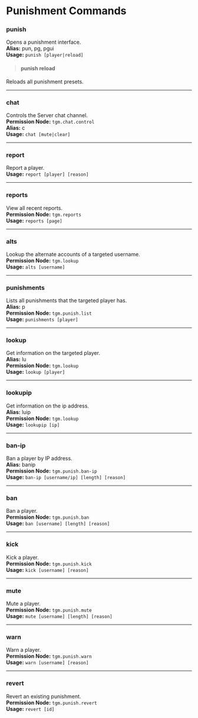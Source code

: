 # Punishment Commands

### punish
Opens a punishment interface.<br>
**Alias:** pun, pg, pgui<br>
**Usage:** `punish [player|reload]`
>#### punish reload
Reloads all punishment presets.

<hr>

### chat
Controls the Server chat channel.<br>
**Permission Node:** `tgm.chat.control`<br>
**Alias:** c<br>
**Usage:** `chat [mute|clear]`<br>
<hr>

### report
Report a player.<br>
**Usage:** `report [player] [reason]`<br>
<hr>

### reports
View all recent reports.<br>
**Permission Node:** `tgm.reports`<br>
**Usage:** `reports [page]`
<hr>

### alts
Lookup the alternate accounts of a targeted username.<br>
**Permission Node:** `tgm.lookup`<br>
**Usage:** `alts [username]`
<hr>

### punishments
Lists all punishments that the targeted player has.<br>
**Alias:** p<br>
**Permission Node:** `tgm.punish.list`<br>
**Usage:** `punishments [player]`
<hr>

### lookup
Get information on the targeted player.<br>
**Alias:** lu<br>
**Permission Node:** `tgm.lookup`<br>
**Usage:** `lookup [player]`
<hr>

### lookupip
Get information on the ip address.<br>
**Alias:** luip<br>
**Permission Node:** `tgm.lookup`<br>
**Usage:** `lookupip [ip]`
<hr>

### ban-ip
Ban a player by IP address.<br>
**Alias:** banip<br>
**Permission Node:** `tgm.punish.ban-ip`<br>
**Usage:** `ban-ip [username/ip] [length] [reason]`
<hr>

### ban
Ban a player.<br>
**Permission Node:** `tgm.punish.ban`<br>
**Usage:** `ban [username] [length] [reason]`
<hr>

### kick
Kick a player.<br>
**Permission Node:** `tgm.punish.kick`<br>
**Usage:** `kick [username] [reason]`
<hr>

### mute
Mute a player.<br>
**Permission Node:** `tgm.punish.mute`<br>
**Usage:** `mute [username] [length] [reason]`
<hr>

### warn
Warn a player.<br>
**Permission Node:** `tgm.punish.warn`<br>
**Usage:** `warn [username] [reason]`
<hr>

### revert
Revert an existing punishment.<br>
**Permission Node:** `tgm.punish.revert`<br>
**Usage:** `revert [id]`
